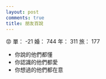 ```yaml
---
layout: post
comments: true
title: 朋友百說
---
```


:rage: 單： -21 婚： 744 年： 311 旅： 177

- 你說的他們都懂
- 你認識的他們都愛
- 你想過的他們都在意

